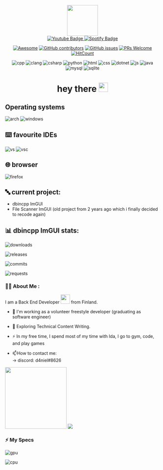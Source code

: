 <div id="header" align="center">
<img src="https://media2.giphy.com/media/qgQUggAC3Pfv687qPC/200.webp?cid=ecf05e47tgjtnaly5vzqpc538crh5mozcosfgnrfmv5r54tf&rid=200.webp&ct=g" width="100"/>
</div>
<div align="center">
 <a href="https://www.youtube.com/channel/UC-PdAQFjgvjWuDECglST_ww/featured">
    <img src="https://img.shields.io/badge/YouTube-red?style=for-the-badge&logo=youtube&logoColor=white" alt="Youtube Badge"/>
 </a>
 <a href="https://open.spotify.com/playlist/1W6nBhYhHvoVgdoFrukvdx?si=911a2bfd7e1b4ebf">
    <img src="https://img.shields.io/badge/Spotify-1ED760?&style=for-the-badge&logo=spotify&logoColor=white" alt="Spotify Badge"/>
 </a>

[![Awesome](https://awesome.re/badge.svg)](https://awesome.re) 
 [![GitHub contributors](https://img.shields.io/github/contributors/d4niell/dbincpp-ImGUI)](https://github.com/d4niell/dbincpp-ImGUI/graphs/contributors) 
 [![GitHub issues](https://img.shields.io/github/issues/coderjojo/creative-profile-readme)](https://github.com/d4niell/dbincpp-ImGUI/issues) 
 [![PRs Welcome](https://img.shields.io/badge/PRs-welcome-brightgreen.svg?style=flat-square)](https://github.com/coderjojo/creative-profile-readme/pulls) 
 [![HitCount](https://views.whatilearened.today/views/github/d4niell/d4niell.svg)](https://github.com/d4niell/d4niell)
 
 
  ![cpp](https://img.shields.io/badge/C%2B%2B-00599C?style=for-the-badge&logo=c%2B%2B&logoColor=white)
 ![clang](https://img.shields.io/badge/C-00599C?style=for-the-badge&logo=c&logoColor=white)
 ![csharp](https://img.shields.io/badge/C%23-239120?style=for-the-badge&logo=c-sharp&logoColor=white)
 ![python](https://img.shields.io/badge/Python-3776AB?style=for-the-badge&logo=python&logoColor=white)
 ![html](https://img.shields.io/badge/HTML-239120?style=for-the-badge&logo=html5&logoColor=white)
 ![css](https://img.shields.io/badge/CSS-239120?&style=for-the-badge&logo=css3&logoColor=white)
 ![dotnet](https://img.shields.io/badge/.NET-5C2D91?style=for-the-badge&logo=.net&logoColor=white)
 ![js](https://img.shields.io/badge/JavaScript-F7DF1E?style=for-the-badge&logo=javascript&logoColor=black)
 ![java](https://img.shields.io/badge/Java-ED8B00?style=for-the-badge&logo=java&logoColor=white)
 ![mysql](https://img.shields.io/badge/MySQL-00000F?style=for-the-badge&logo=mysql&logoColor=white)
 ![sqlite](https://img.shields.io/badge/SQLite-07405E?style=for-the-badge&logo=sqlite&logoColor=white)
 </div>

 <div align="center">
  <h1>
  hey there
  <img src="https://media.giphy.com/media/hvRJCLFzcasrR4ia7z/giphy.gif" width="30px"/>
</h1>
    </div>
    
## Operating systems

![arch](https://img.shields.io/badge/Arch%20Linux-1793D1.svg?style=for-the-badge&logo=Arch-Linux&logoColor=white)
![windows](https://img.shields.io/badge/Windows-0078D6.svg?style=for-the-badge&logo=Windows&logoColor=white)
## ⌨️ favourite IDEs     
   ![vs](https://img.shields.io/badge/Visual_Studio-5C2D91?style=for-the-badge&logo=visual%20studio&logoColor=white)
   ![vsc](https://img.shields.io/badge/Visual_Studio_Code-0078D4?style=for-the-badge&logo=visual%20studio%20code&logoColor=white)
## 🌐 browser
![firefox](https://img.shields.io/badge/Firefox_Browser-FF7139?style=for-the-badge&logo=Firefox-Browser&logoColor=white)
   
   
## 🔤 current project:

- dbincpp ImGUI
- File Scanner ImGUI (old project from 2 years ago which i finally decided to recode again)

## 📊 dbincpp ImGUI stats:

![downloads](https://img.shields.io/github/downloads/d4niell/dbincpp-ImGUI/total.svg)

![releases](https://img.shields.io/github/release/d4niell/dbincpp-ImGUI.svg)

![commits](https://img.shields.io/github/commits-since/d4niell/dbincpp-ImGUI/v1.0.0.svg)

![requests](https://img.shields.io/github/issues-pr/d4niell/dbincpp-ImGUI.svg)
   
### :woman_technologist: About Me :
I am a Back End Developer <img src="https://media.giphy.com/media/WUlplcMpOCEmTGBtBW/giphy.gif" width="30"> from Finland.
- :telescope: I'm working as a volunteer freestyle developer (graduating as software engineer)

- :seedling: Exploring Technical Content Writing.

- :zap: In my free time, I spend most of my time with Ida, I go to gym, code, and play games

- :mailbox:How to contact me:  
-> discord: d4niel#8626


<div>
 <img src= "https://github-readme-stats.vercel.app/api?username=d4niell" width "40px" height="200"/>
 <img src= "https://github-readme-stats.vercel.app/api/top-langs/?username=d4niell&theme=blue-green"

</div>

### :zap: My Specs

![gpu](https://img.shields.io/badge/NVIDIA-RTX2060-76B900?style=for-the-badge&logo=nvidia&logoColor=white)

![cpu](https://img.shields.io/badge/Intel-Core_i5_7th-0071C5?style=for-the-badge&logo=intel&logoColor=white)
